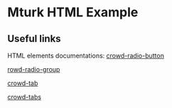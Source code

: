 # Mturk HTML Example
## Useful links
HTML elements documentations:
[crowd-radio-button](https://docs.aws.amazon.com/sagemaker/latest/dg/sms-ui-template-crowd-radio-button.html)

[rowd-radio-group](https://docs.aws.amazon.com/sagemaker/latest/dg/sms-ui-template-crowd-radio-group.html)

[crowd-tab](https://docs.aws.amazon.com/sagemaker/latest/dg/sms-ui-template-crowd-tab.html)

[crowd-tabs](https://docs.aws.amazon.com/sagemaker/latest/dg/sms-ui-template-crowd-tabs.html)
